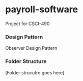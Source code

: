 # payroll-software
Project for CSCI-490

### Design Pattern
Observer Design Pattern

### Folder Structure
[Folder strucutre goes here]